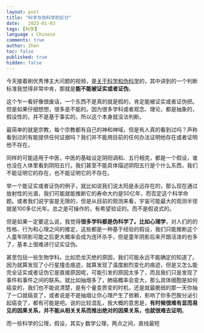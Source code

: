 ```yaml
---
layout: post
title: "科学与伪科学的区分"
date:   2023-01-03
tags: [科学]
language : Chinese
comments: true
author: Zhen
toc: false
published: true
hidden: false
---
```

今天接着刷优秀博主大问题的视频，是[关于科学和伪科学](https://youtu.be/2fCFYGG9arg)的，其中讲到的一个判断标准我觉得非常中肯，那就是**能不能被证实或者证伪**。

这个乍一看好像很废话，一个东西不是真的就是假的，肯定能被证实或者证伪把。但是如果仔细想想，很多是不能的。因为很多学科或者观念、理论，都是抽象的，假设性的，并不是基于事实的，所以这个本身就没法判断。

最简单的就是宗教，每个宗教都有自己的神和神域，但是有人真的看到过吗？声称看到过的有能提供任何证据吗？我们并不能用目前的任何办法证明他存在或者证明他不存在。

同样的可能适用于中医，中医的基础设定阴阳调和、五行相克，都是一个假设，谁也没在人体里看到阴阳五行。我们甚至不能具体描述阴阳五行是个什么东西，我们不能证明它的存在，也不能证明它的不存在。

举一个能证实或者证伪的例子，就比如说我们说太阳是永远存在的，那么现在通过放射性的光谱，我们可能就能推断它的寿命大约是50亿年，而否定这个科学命题。或者我们说宇宙是无限的，但是从目前的观测来看，宇宙可能最大的观测半径就是100多亿光年。总之是可操作的，有希望验证的。而不是假说式的。

但是如果一定要这么说，我觉得**很多学科都是伪科学了。比如心理学**，对人们的的性格、行为和心理之间的推定，这些都是一种基于经验的假设，我们只能推断这个人童年阴影可能之后更大概率会成为连环杀手，但是童年阴影后来开朗活泼的也多了，基本上很难进行证实证伪。

甚至包括一些生物学科。比如恐龙灭绝的原因，我们可能永远不能确定的知道了。因为就算发现了小行星撞击痕迹，就算发现了温度剧烈变化的痕迹，但是又怎么能完全证实或者证伪它是直接原因呢，可能引发的原因太多了，而且我们只是发现了事件和事件之间的联系。就比如抽烟多了，肺癌概率会变大，那么具体细胞是如何癌变的，我们也不能说清楚，是有个量变质变的时机，还是就最脆弱的那一天你抽了一口就癌变了，或者说是不是抽烟让你心理产生了依赖，影响了你多巴胺分泌引起癌变了，都有可能是吧。说的比较混乱，我大概的意思是，**有时候很难有显而易见的因果关系，并不能从相关关系而推出绝对的因果关系，也就很难去证明**。

而一些科学的公理，假设，其实y
数学公理，两点之间，直线最短
<!--stackedit_data:
eyJoaXN0b3J5IjpbMTA2MTEwOTA5MSwtMTE5MjI4MTkwMSw4OD
M2NzA2NDQsMTM0MDg2ODY0NiwtMTk1Njc5NTkzNV19
-->
